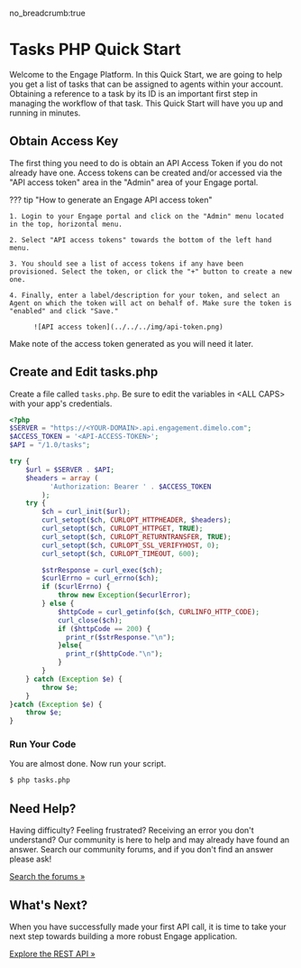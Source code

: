 no_breadcrumb:true

# Tasks PHP Quick Start

Welcome to the Engage Platform. In this Quick Start, we are going to help you get a list of tasks that can be assigned to agents within your account. Obtaining a reference to a task by its ID is an important first step in managing the workflow of that task. This Quick Start will have you up and running in minutes.

## Obtain Access Key

The first thing you need to do is obtain an API Access Token if you do not already have one. Access tokens can be created and/or accessed via the "API access token" area in the "Admin" area of your Engage portal.

??? tip "How to generate an Engage API access token"

    1. Login to your Engage portal and click on the "Admin" menu located in the top, horizontal menu.

    2. Select "API access tokens" towards the bottom of the left hand menu.

    3. You should see a list of access tokens if any have been provisioned. Select the token, or click the "+" button to create a new one.

    4. Finally, enter a label/description for your token, and select an Agent on which the token will act on behalf of. Make sure the token is "enabled" and click "Save."

          ![API access token](../../../img/api-token.png)

Make note of the access token generated as you will need it later.

## Create and Edit tasks.php

Create a file called `tasks.php`. Be sure to edit the variables in &lt;ALL CAPS&gt; with your app's credentials.

``` PHP
<?php
$SERVER = "https://<YOUR-DOMAIN>.api.engagement.dimelo.com";
$ACCESS_TOKEN = '<API-ACCESS-TOKEN>';
$API = "/1.0/tasks";

try {
    $url = $SERVER . $API;
    $headers = array (
          'Authorization: Bearer ' . $ACCESS_TOKEN
        );
    try {
        $ch = curl_init($url);
        curl_setopt($ch, CURLOPT_HTTPHEADER, $headers);
        curl_setopt($ch, CURLOPT_HTTPGET, TRUE);
        curl_setopt($ch, CURLOPT_RETURNTRANSFER, TRUE);
        curl_setopt($ch, CURLOPT_SSL_VERIFYHOST, 0);
        curl_setopt($ch, CURLOPT_TIMEOUT, 600);

        $strResponse = curl_exec($ch);
        $curlErrno = curl_errno($ch);
        if ($curlErrno) {
            throw new Exception($ecurlError);
        } else {
            $httpCode = curl_getinfo($ch, CURLINFO_HTTP_CODE);
            curl_close($ch);
            if ($httpCode == 200) {
              print_r($strResponse."\n");
            }else{
              print_r($httpCode."\n");
            }
        }
    } catch (Exception $e) {
        throw $e;
    }
}catch (Exception $e) {
    throw $e;
}
```

### Run Your Code

You are almost done. Now run your script.

```bash
$ php tasks.php
```

## Need Help?

Having difficulty? Feeling frustrated? Receiving an error you don't understand? Our community is here to help and may already have found an answer. Search our community forums, and if you don't find an answer please ask!

<a target="_new" href="https://forums.developers.ringcentral.com/search.html?c=72&includeChildren=true&f=&type=question+OR+kbentry+OR+topic&redirect=search%2Fsearch&sort=newest&q=interactions">Search the forums &raquo;</a>

## What's Next?

When you have successfully made your first API call, it is time to take your next step towards building a more robust Engage application.

<a class="btn btn-success btn-lg" href="https://developers.ringcentral.com/engage/api-reference/">Explore the REST API &raquo;</a>
